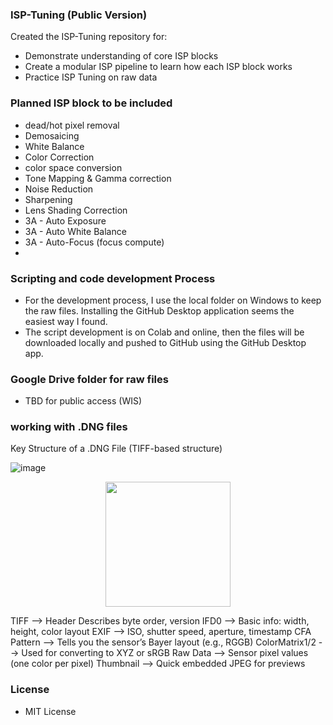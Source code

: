 ### ISP-Tuning (Public Version) 

Created the ISP-Tuning repository for:
- Demonstrate understanding of core ISP blocks
- Create a modular ISP pipeline to learn how each ISP block works
- Practice ISP Tuning on raw data 

### Planned ISP block to be included

- dead/hot pixel removal
- Demosaicing
- White Balance
- Color Correction
- color space conversion
- Tone Mapping & Gamma correction
- Noise Reduction
- Sharpening
- Lens Shading Correction
- 3A - Auto Exposure 
- 3A - Auto White Balance
- 3A - Auto-Focus (focus compute)
- 
### Scripting and code development Process
- For the development process, I use the local folder on Windows to keep the raw files. Installing the GitHub Desktop application seems the easiest way I found.
- The script development is on Colab and online, then the files will be downloaded locally and pushed to GitHub using the GitHub Desktop app.

### Google Drive folder for raw files
- TBD for public access (WIS)

### working with .DNG files
Key Structure of a .DNG File (TIFF-based structure)

![image](https://github.com/user-attachments/assets/91fe5b74-1350-41f6-a3ad-6540325df52d)
<p align="center">
  <img src="your-image-path.png" width="200"/>
</p>


TIFF --> Header	Describes byte order, version
IFD0 --> Basic info: width, height, color layout
EXIF --> ISO, shutter speed, aperture, timestamp
CFA Pattern --> 	Tells you the sensor’s Bayer layout (e.g., RGGB)
ColorMatrix1/2 -->	Used for converting to XYZ or sRGB
Raw Data --> Sensor pixel values (one color per pixel)
Thumbnail -->	Quick embedded JPEG for previews
  
### License
- MIT License
